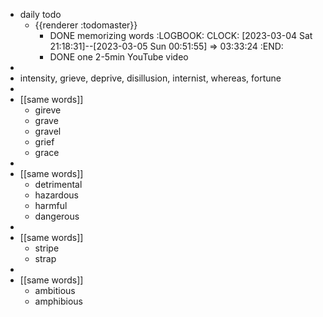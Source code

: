 - daily todo
	- {{renderer :todomaster}}
		- DONE memorizing words
		  :LOGBOOK:
		  CLOCK: [2023-03-04 Sat 21:18:31]--[2023-03-05 Sun 00:51:55] =>  03:33:24
		  :END:
		- DONE one 2-5min YouTube video
-
- intensity, grieve, deprive, disillusion, internist, whereas, fortune
-
- [[same words]]
	- gireve
	- grave
	- gravel
	- grief
	- grace
-
- [[same words]]
	- detrimental
	- hazardous
	- harmful
	- dangerous
-
- [[same words]]
	- stripe
	- strap
-
- [[same words]]
	- ambitious
	- amphibious